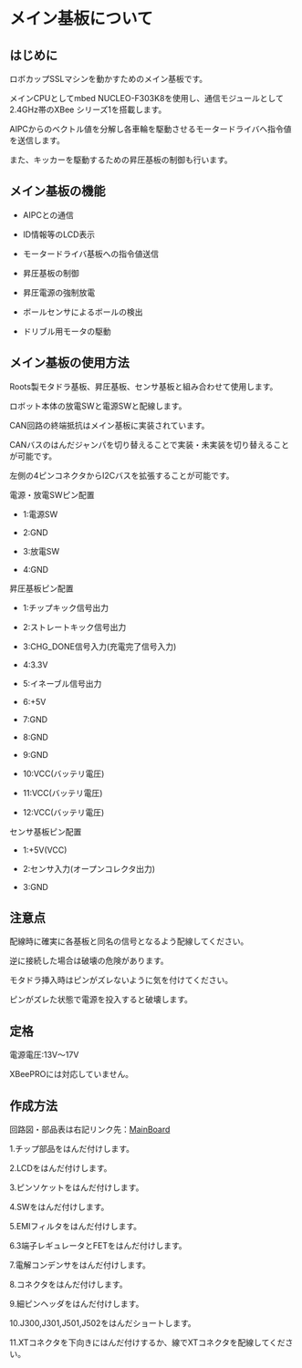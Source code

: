# メイン基板について　　
## はじめに
ロボカップSSLマシンを動かすためのメイン基板です。

メインCPUとしてmbed NUCLEO-F303K8を使用し、通信モジュールとして2.4GHz帯のXBee シリーズ1を搭載します。

AIPCからのベクトル値を分解し各車輪を駆動させるモータードライバへ指令値を送信します。

また、キッカーを駆動するための昇圧基板の制御も行います。

## メイン基板の機能
* AIPCとの通信

* ID情報等のLCD表示

* モータードライバ基板への指令値送信

* 昇圧基板の制御

* 昇圧電源の強制放電

* ボールセンサによるボールの検出

* ドリブル用モータの駆動

## メイン基板の使用方法
Roots製モタドラ基板、昇圧基板、センサ基板と組み合わせて使用します。

ロボット本体の放電SWと電源SWと配線します。


CAN回路の終端抵抗はメイン基板に実装されています。

CANバスのはんだジャンパを切り替えることで実装・未実装を切り替えることが可能です。


左側の4ピンコネクタからI2Cバスを拡張することが可能です。


電源・放電SWピン配置

 * 1:電源SW

 * 2:GND

 * 3:放電SW

 * 4:GND


昇圧基板ピン配置

 * 1:チップキック信号出力

 * 2:ストレートキック信号出力

 * 3:CHG_DONE信号入力(充電完了信号入力)

 * 4:3.3V

 * 5:イネーブル信号出力

 * 6:+5V

 * 7:GND

 * 8:GND

 * 9:GND

 * 10:VCC(バッテリ電圧)

 * 11:VCC(バッテリ電圧)

 * 12:VCC(バッテリ電圧)


センサ基板ピン配置

 * 1:+5V(VCC)

 * 2:センサ入力(オープンコレクタ出力)

 * 3:GND


## 注意点

配線時に確実に各基板と同名の信号となるよう配線してください。

逆に接続した場合は破壊の危険があります。


モタドラ挿入時はピンがズレないように気を付けてください。

ピンがズレた状態で電源を投入すると破壊します。


## 定格

電源電圧:13V～17V

XBeePROには対応していません。

## 作成方法
回路図・部品表は右記リンク先：[MainBoard](https://github.com/SSL-Roots/Circuit_MainBoard)

1.チップ部品をはんだ付けします。

2.LCDをはんだ付けします。

3.ピンソケットをはんだ付けします。

4.SWをはんだ付けします。

5.EMIフィルタをはんだ付けします。

6.3端子レギュレータとFETをはんだ付けします。

7.電解コンデンサをはんだ付けします。

8.コネクタをはんだ付けします。

9.細ピンヘッダをはんだ付けします。

10.J300,J301,J501,J502をはんだショートします。

11.XTコネクタを下向きにはんだ付けするか、線でXTコネクタを配線してください。